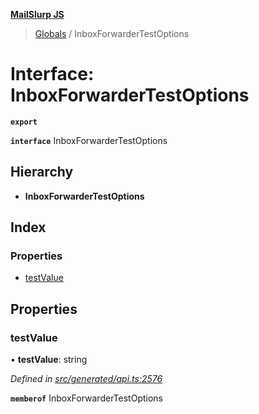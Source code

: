**[MailSlurp JS](../README.md)**

> [Globals](../README.md) / InboxForwarderTestOptions

# Interface: InboxForwarderTestOptions

**`export`** 

**`interface`** InboxForwarderTestOptions

## Hierarchy

* **InboxForwarderTestOptions**

## Index

### Properties

* [testValue](inboxforwardertestoptions.md#testvalue)

## Properties

### testValue

•  **testValue**: string

*Defined in [src/generated/api.ts:2576](https://github.com/mailslurp/mailslurp-client/blob/730b817/src/generated/api.ts#L2576)*

**`memberof`** InboxForwarderTestOptions
